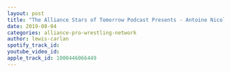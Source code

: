 ```yaml
---
layout: post
title: "The Alliance Stars of Tomorrow Podcast Presents - Antoine Nicolas"
date: 2019-08-04
categories: alliance-pro-wrestling-network
author: lewis-carlan
spotify_track_id: 
youtube_video_id: 
apple_track_id: 1000446066449
---
```

